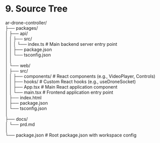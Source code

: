 # **9\. Source Tree**

ar-drone-controller/  
├── packages/  
│   ├── api/  
│   │   ├── src/  
│   │   │   └── index.ts      \# Main backend server entry point  
│   │   ├── package.json  
│   │   └── tsconfig.json  
│   │  
│   └── web/  
│       ├── src/  
│       │   ├── components/   \# React components (e.g., VideoPlayer, Controls)  
│       │   ├── hooks/        \# Custom React hooks (e.g., useDroneSocket)  
│       │   ├── App.tsx       \# Main React application component  
│       │   └── main.tsx      \# Frontend application entry point  
│       ├── index.html  
│       ├── package.json  
│       └── tsconfig.json  
│  
├── docs/  
│   └── prd.md  
│  
└── package.json              \# Root package.json with workspace config
